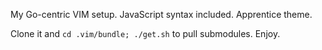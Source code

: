 My Go-centric VIM setup. JavaScript syntax included. Apprentice theme.

Clone it and `cd .vim/bundle; ./get.sh` to pull submodules. Enjoy.
